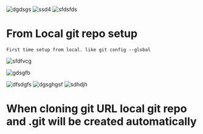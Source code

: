 ![dgdsgs](https://github.com/Sri-Learnings/Azure-Devops/assets/130881628/9f0e4432-79b1-4742-9b93-022362923eb0)
![ssd4](https://github.com/Sri-Learnings/Azure-Devops/assets/130881628/105a1ebd-156a-4dd1-b98d-b0f2969ed9d2)
![sfdsfds](https://github.com/Sri-Learnings/Azure-Devops/assets/130881628/763db2d7-a64e-40b3-8232-c061365d799b)

# From Local git repo setup

~~~
First time setup from local. like git config --global
~~~

![sfdfvcg](https://github.com/Sri-Learnings/Azure-Devops/assets/130881628/0e1b2d02-f3ed-496a-ab06-e014e6af7bcf)

![gdsgfb](https://github.com/Sri-Learnings/Azure-Devops/assets/130881628/9ccb9cf5-0f08-43bc-8d32-c9f83e65ae43)

![dfsdgfs](https://github.com/Sri-Learnings/Azure-Devops/assets/130881628/25b721c1-2ad0-496d-997d-bd7a442ed280)
![dgsghgsf](https://github.com/Sri-Learnings/Azure-Devops/assets/130881628/f658a0bb-1120-4aa9-b686-43065b8d1105)
![sdhdjh](https://github.com/Sri-Learnings/Azure-Devops/assets/130881628/415b52a7-d7e5-4cfe-9d7f-b6805b4c58c9)

# When cloning git URL local git repo and .git will be created  automatically 
